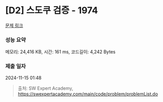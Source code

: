 # [D2] 스도쿠 검증 - 1974 

[문제 링크](https://swexpertacademy.com/main/code/problem/problemDetail.do?contestProbId=AV5Psz16AYEDFAUq) 

### 성능 요약

메모리: 24,416 KB, 시간: 161 ms, 코드길이: 4,242 Bytes

### 제출 일자

2024-11-15 01:48



> 출처: SW Expert Academy, https://swexpertacademy.com/main/code/problem/problemList.do